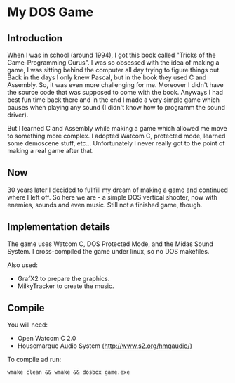 # My DOS Game

## Introduction

When I was in school (around 1994), I got this book called "Tricks of the Game-Programming Gurus".
I was so obsessed with the idea of making a game, I was sitting behind the computer all day trying to figure things out.
Back in the days I only knew Pascal, but in the book they used C and Assembly. So, it was even more challenging for me.
Moreover I didn't have the source code that was supposed to come with the book. Anyways I had best fun time back there
and in the end I made a very simple game which pauses when playing any sound (I didn't know how to programm the sound driver).

But I learned C and Assembly while making a game which allowed me move to something more complex.
I adopted Watcom C, protected mode, learned some demoscene stuff, etc...
Unfortunately I never really got to the point of making a real game after that.

## Now

30 years later I decided to fullfill my dream of making a game and continued where I left off.
So here we are - a simple DOS vertical shooter, now with enemies, sounds and even music.
Still not a finished game, though.

## Implementation details

The game uses Watcom C, DOS Protected Mode, and the Midas Sound System. I cross-compiled the game under linux, so no DOS makefiles.

Also used:
- GrafX2 to prepare the graphics.
- MilkyTracker to create the music.

## Compile

You will need:
- Open Watcom C 2.0
- Housemarque Audio System (http://www.s2.org/hmqaudio/)

To compile ad run:
```
wmake clean && wmake && dosbox game.exe
```

